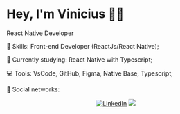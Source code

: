# Hey, I'm Vinicius :wave::smiley:

React Native Developer

:rocket:  Skills: Front-end Developer (ReactJs/React Native);

:rainbow:  Currently studying: React Native with Typescript;

:computer:  Tools: VsCode, GitHub, Figma, Native Base, Typescript;

💌   Social networks: <p align="center">
    <a href="https://www.linkedin.com/in/viniciussantiago23/"><img src="https://img.shields.io/badge/LinkedIn-%230077B5.svg?&style=flat-square&logo=linkedin&logoColor=white" alt="LinkedIn"></a>
  <a href="https://api.whatsapp.com/send?phone=351912997726&text=Ol%C3%A1%20 Vini, tudo bem? Verifiquei o seu perfil no Github e gostaria de iniciar uma conversa.%20" alt="WhatsApp"><img src="https://img.shields.io/badge/-WhatsApp-25d366?style=flat-square&labelColor=25d366&logo=whatsapp&logoColor=white&link=https://api.whatsapp.com/send?phone=351912997726&text=Ol%C3%A1%20Vini!%20" /></a>
</p>
